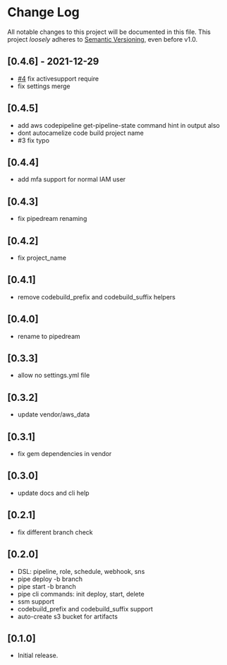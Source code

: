 # Change Log

All notable changes to this project will be documented in this file.
This project *loosely* adheres to [Semantic Versioning](http://semver.org/), even before v1.0.

## [0.4.6] - 2021-12-29
- [#4](https://github.com/boltops-tools/pipedream/pull/4) fix activesupport require
- fix settings merge

## [0.4.5]
- add aws codepipeline get-pipeline-state command hint in output also
- dont autocamelize code build project name
- #3 fix typo

## [0.4.4]
- add mfa support for normal IAM user

## [0.4.3]
- fix pipedream renaming

## [0.4.2]
- fix project_name

## [0.4.1]
- remove codebuild_prefix and codebuild_suffix helpers

## [0.4.0]
- rename to pipedream

## [0.3.3]
- allow no settings.yml file

## [0.3.2]
- update vendor/aws_data

## [0.3.1]
- fix gem dependencies in vendor

## [0.3.0]
- update docs and cli help

## [0.2.1]
- fix different branch check

## [0.2.0]
- DSL: pipeline, role, schedule, webhook, sns
- pipe deploy -b branch
- pipe start -b branch
- pipe cli commands: init deploy, start, delete
- ssm support
- codebuild\_prefix and codebuild\_suffix support
- auto-create s3 bucket for artifacts

## [0.1.0]
- Initial release.
